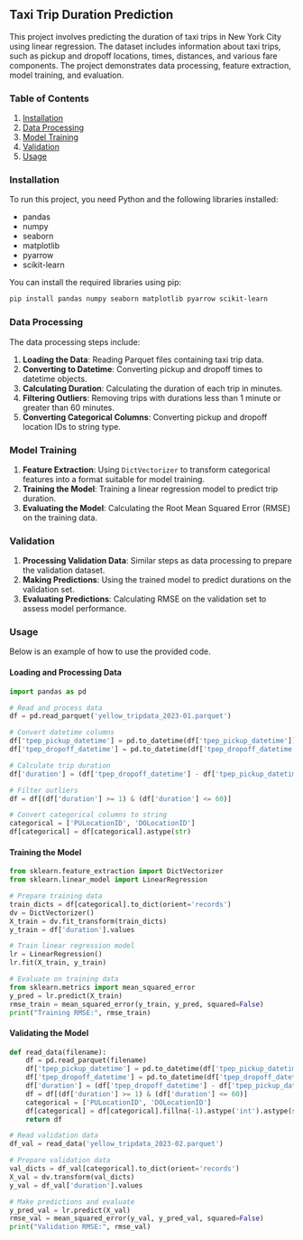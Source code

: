 ## Taxi Trip Duration Prediction

This project involves predicting the duration of taxi trips in New York City using linear regression. The dataset includes information about taxi trips, such as pickup and dropoff locations, times, distances, and various fare components. The project demonstrates data processing, feature extraction, model training, and evaluation.

### Table of Contents
1. [Installation](#installation)
2. [Data Processing](#data-processing)
3. [Model Training](#model-training)
4. [Validation](#validation)
5. [Usage](#usage)


### Installation
To run this project, you need Python and the following libraries installed:

- pandas
- numpy
- seaborn
- matplotlib
- pyarrow
- scikit-learn

You can install the required libraries using pip:

```bash
pip install pandas numpy seaborn matplotlib pyarrow scikit-learn
```

### Data Processing
The data processing steps include:
1. **Loading the Data**: Reading Parquet files containing taxi trip data.
2. **Converting to Datetime**: Converting pickup and dropoff times to datetime objects.
3. **Calculating Duration**: Calculating the duration of each trip in minutes.
4. **Filtering Outliers**: Removing trips with durations less than 1 minute or greater than 60 minutes.
5. **Converting Categorical Columns**: Converting pickup and dropoff location IDs to string type.

### Model Training
1. **Feature Extraction**: Using `DictVectorizer` to transform categorical features into a format suitable for model training.
2. **Training the Model**: Training a linear regression model to predict trip duration.
3. **Evaluating the Model**: Calculating the Root Mean Squared Error (RMSE) on the training data.

### Validation
1. **Processing Validation Data**: Similar steps as data processing to prepare the validation dataset.
2. **Making Predictions**: Using the trained model to predict durations on the validation set.
3. **Evaluating Predictions**: Calculating RMSE on the validation set to assess model performance.

### Usage
Below is an example of how to use the provided code.

#### Loading and Processing Data
```python
import pandas as pd

# Read and process data
df = pd.read_parquet('yellow_tripdata_2023-01.parquet')

# Convert datetime columns
df['tpep_pickup_datetime'] = pd.to_datetime(df['tpep_pickup_datetime'])
df['tpep_dropoff_datetime'] = pd.to_datetime(df['tpep_dropoff_datetime'])

# Calculate trip duration
df['duration'] = (df['tpep_dropoff_datetime'] - df['tpep_pickup_datetime']).apply(lambda td: td.total_seconds() / 60)

# Filter outliers
df = df[(df['duration'] >= 1) & (df['duration'] <= 60)]

# Convert categorical columns to string
categorical = ['PULocationID', 'DOLocationID']
df[categorical] = df[categorical].astype(str)
```

#### Training the Model
```python
from sklearn.feature_extraction import DictVectorizer
from sklearn.linear_model import LinearRegression

# Prepare training data
train_dicts = df[categorical].to_dict(orient='records')
dv = DictVectorizer()
X_train = dv.fit_transform(train_dicts)
y_train = df['duration'].values

# Train linear regression model
lr = LinearRegression()
lr.fit(X_train, y_train)

# Evaluate on training data
from sklearn.metrics import mean_squared_error
y_pred = lr.predict(X_train)
rmse_train = mean_squared_error(y_train, y_pred, squared=False)
print("Training RMSE:", rmse_train)
```

#### Validating the Model
```python
def read_data(filename):
    df = pd.read_parquet(filename)
    df['tpep_pickup_datetime'] = pd.to_datetime(df['tpep_pickup_datetime'])
    df['tpep_dropoff_datetime'] = pd.to_datetime(df['tpep_dropoff_datetime'])
    df['duration'] = (df['tpep_dropoff_datetime'] - df['tpep_pickup_datetime']).apply(lambda td: td.total_seconds() / 60)
    df = df[(df['duration'] >= 1) & (df['duration'] <= 60)]
    categorical = ['PULocationID', 'DOLocationID']
    df[categorical] = df[categorical].fillna(-1).astype('int').astype(str)
    return df

# Read validation data
df_val = read_data('yellow_tripdata_2023-02.parquet')

# Prepare validation data
val_dicts = df_val[categorical].to_dict(orient='records')
X_val = dv.transform(val_dicts)
y_val = df_val['duration'].values

# Make predictions and evaluate
y_pred_val = lr.predict(X_val)
rmse_val = mean_squared_error(y_val, y_pred_val, squared=False)
print("Validation RMSE:", rmse_val)
```

